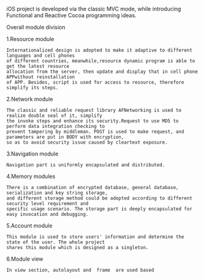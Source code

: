 iOS project is developed via the classic MVC mode, while introducing Functional and Reactive Cocoa programming ideas.

Overall module division

1.Resource module    

    Internationalized design is adopted to make it adaptive to different languages and cell phones 
    of different countries, meanwhile,resource dynamic program is able to get the latest resource 
    allocation from the server, then update and display that in cell phone APPwithout reinstallation 
    of APP. Besides, script is used for access to resource, therefore simplify its steps.   

2.Network module

    The classic and reliable request library AFNetworking is used to realize double seal of it, simplify 
    the invoke steps and enhance its security.Request to use MD5 to perform data integration checking to
    prevent tampering by middleman. POST is used to make request, and parameters are put in BODY with encryption,
    so as to avoid security issue caused by cleartext exposure.

3.Navigation module

    Navigation part is uniformly encapsulated and distributed. 

4.Memory modules

    There is a combination of encrypted database, general database, serialization and key string storage,
    and different storage method could be adopted according to different security level requirement and 
    specific usage scenario. The storage part is deeply encapsulated for easy invocation and debugging.

5.Account module

    This module is used to store users' information and determine the state of the user. The whole project 
    shares this module which is designed as a singleton. 

6.Module view

    In view section, autolayout and  frame  are used based 
